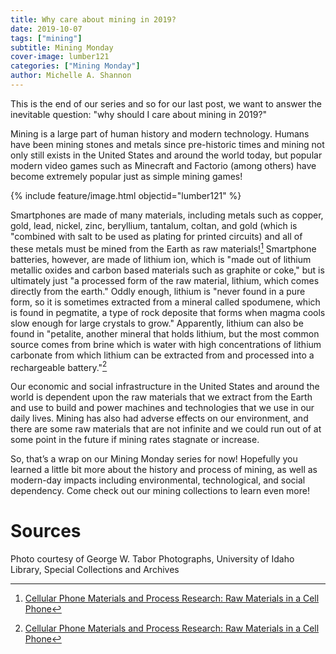 ```yaml
---
title: Why care about mining in 2019?
date: 2019-10-07
tags: ["mining"]
subtitle: Mining Monday
cover-image: lumber121
categories: ["Mining Monday"]
author: Michelle A. Shannon
---
```


This is the end of our series and so for our last post, we want to answer the inevitable question: "why should I care about mining in 2019?"

Mining is a large part of human history and modern technology. Humans have been mining stones and metals since pre-historic times and mining not only still exists in the United States and around the world today, but popular modern video games such as Minecraft and Factorio (among others) have become extremely popular just as simple mining games!

{% include feature/image.html objectid="lumber121" %}

Smartphones are made of many materials, including metals
such as copper, gold, lead, nickel, zinc, beryllium, tantalum, coltan, and gold
(which is "combined with salt to be used as plating for printed circuits) and
all of these metals must be mined from the Earth as raw materials![^1]
Smartphone batteries, however, are made of lithium ion, which is "made out of
lithium metallic oxides and carbon based materials such as graphite or coke,"
but is ultimately just "a processed form of the raw material, lithium, which
comes directly from the earth." Oddly enough, lithium is "never found in a pure
form, so it is sometimes extracted from a mineral called spodumene, which is
found in pegmatite, a type of rock deposite that forms when magma cools slow
enough for large crystals to grow." Apparently, lithium can also be found in
"petalite, another mineral that holds lithium, but the most common source comes
from brine which is water with high concentrations of lithium carbonate from
which lithium can be extracted from and processed into a rechargeable battery."[^1]

Our economic and social infrastructure in the United States and around the world is dependent upon the raw materials that we extract from the Earth and use to build and power machines and technologies that we use in our daily lives. Mining has also had adverse effects on our environment, and there are some raw materials that are not infinite and we could run out of at some point in the future if mining rates stagnate or increase.

So, that’s a wrap on our Mining Monday series for now! Hopefully you learned a little bit more about the history and process of mining, as well as modern-day impacts including environmental, technological, and social dependency. Come check out our mining collections to learn even more!

# Sources

[^1]: [Cellular Phone Materials and Process Research: Raw Materials in a Cell Phone](http://www.designlife-cycle.com/cellphones)

Photo courtesy of George W. Tabor Photographs, University of Idaho Library, Special Collections and Archives


